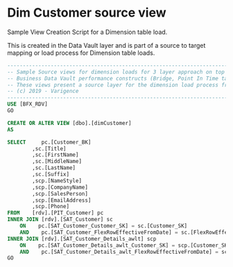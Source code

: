 # Dim Customer source view

<!-- TODO: Delete as covered in sample metadata now -->

Sample View Creation Script for a Dimension table load.

This is created in the Data Vault layer and is part of a source to target mapping or load process for Dimension table loads.

```sql
----------------------------------------------------------------------------------------------------
-- Sample Source views for dimension loads for 3 layer approach on top of the 
-- Business Data Vault performance constructs (Bridge, Point In Time table)
-- These views present a source layer for the dimension load process from Data Vault to Data Mart
-- (c) 2019 - Varigence
----------------------------------------------------------------------------------------------------
USE [BFX_RDV]
GO

CREATE OR ALTER VIEW [dbo].[dimCustomer] 
AS

SELECT     pc.[Customer_BK]
        ,sc.[Title]
        ,sc.[FirstName]
        ,sc.[MiddleName]
        ,sc.[LastName]
        ,sc.[Suffix]
        ,scp.[NameStyle]
        ,scp.[CompanyName]
        ,scp.[SalesPerson]
        ,scp.[EmailAddress]
        ,scp.[Phone]
FROM    [rdv].[PIT_Customer] pc
INNER JOIN [rdv].[SAT_Customer] sc
    ON    pc.[SAT_Customer_Customer_SK] = sc.[Customer_SK]
    AND    pc.[SAT_Customer_FlexRowEffectiveFromDate] = sc.[FlexRowEffectiveFromDate]
INNER JOIN [rdv].[SAT_Customer_Details_awlt] scp
    ON    pc.[SAT_Customer_Details_awlt_Customer_SK] = scp.[Customer_SK]
    AND    pc.[SAT_Customer_Details_awlt_FlexRowEffectiveFromDate] = scp.[FlexRowEffectiveFromDate]
GO
```
